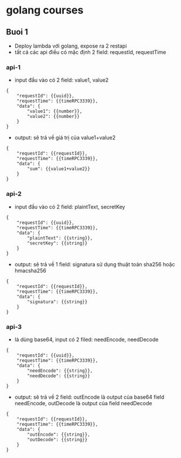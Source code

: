 # golang courses
## Buoi 1
- Deploy lambda với golang, expose ra 2 restapi
- tất cả các api điều có mặc định 2 field: requestId, requestTime
### api-1
- input đầu vào có 2 field: value1, value2
```
{
    "requestId": {{uuid}},
    "requestTime": {{timeRPC3339}},
    "data": {
        "value1": {{number}},
        "value2": {{number}}
    }
}
```
- output: sẽ trả về giá trị của value1+value2
```
{
    "requestId": {{requestId}},
    "requestTime": {{timeRPC3339}},
    "data": {
        "sum": {{value1+value2}}
    }
}
```
### api-2
- input đầu vào có 2 field: plaintText, secretKey
```
{
    "requestId": {{uuid}},
    "requestTime": {{timeRPC3339}},
    "data": {
        "plaintText": {{string}},
        "secretKey": {{string}}
    }
}
```
- output: sẽ trả về 1 field: signatura sử dụng thuật toán sha256 hoặc hmacsha256
```
{
    "requestId": {{requestId}},
    "requestTime": {{timeRPC3339}},
    "data": {
        "signatura": {{string}}
    }
}
```
### api-3
- là dùng base64, input có 2 filed: needEncode, needDecode
```
{
    "requestId": {{uuid}},
    "requestTime": {{timeRPC3339}},
    "data": {
        "needEncode": {{string}},
        "needDecode": {{string}}
    }
}
```
- output: sẽ trả về 2 field: outEncode là output của base64 field needEncode, outDecode là output của field needDecode
```
{
    "requestId": {{requestId}},
    "requestTime": {{timeRPC3339}},
    "data": {
        "outEncode": {{string}},
        "outDecode": {{string}}
    }
}
```